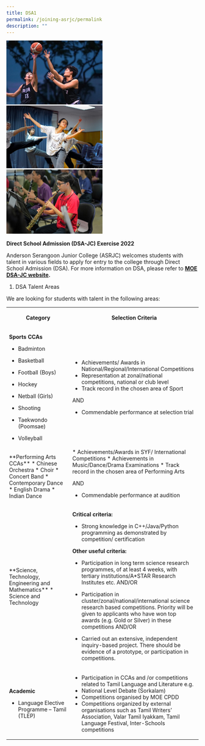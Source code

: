 ```yaml
---
title: DSA1
permalink: /joining-asrjc/permalink
description: ""
---
```

<img src="/images/Basketball-Boys-1024x676.jpg" 
     style="width:50%">
<img src="/images/Dance-1024x668.jpg" 
     style="width:50%">
<img src="/images/Symphonic-Band-1024x683.jpg" 
     style="width:50%">
		 
**Direct School Admission (DSA-JC) Exercise 2022**

Anderson Serangoon Junior College (ASRJC) welcomes students with talent in various fields to apply for entry to the college through Direct School Admission (DSA). For more information on DSA, please refer to **[MOE DSA-JC website](https://www.moe.gov.sg/post-secondary/admissions/dsa).**

1. DSA Talent Areas

We are looking for students with talent in the following areas:

<table>
  <tr>
    <th>
			
Category 
	 
<th>


Selection Criteria</th>
  </tr>
	
  <tr>
    <td>
			
**Sports CCAs**
*   Badminton
*   Basketball
*   Football (Boys)
*   Hockey
*   Netball (Girls)
*   Shooting
*   Taekwondo (Poomsae)
*   Volleyball</td>
    <td> 	
		
			
	* Achievements/ Awards in National/Regional/International  Competitions
	* Representation at zonal/national competitions, national or club level
	* Track record in the chosen area of Sport

AND

*   Commendable performance at selection trial</td>
  </tr>
  <tr>
    <td>			
**Performing Arts CCAs**
*   Chinese Orchestra
*   Choir
*   Concert Band
*   Contemporary Dance
*   English Drama
*   Indian Dance
</td>
    <td> 
*   Achievements/Awards in SYF/ International Competitions
*   Achievements in Music/Dance/Drama Examinations
*   Track record in the chosen area of Performing Arts

AND

*   Commendable performance at audition </td>
  </tr>
  <tr>
    <td>
**Science, Technology, Engineering and Mathematics**
* Science and Technology
		</td>
    <td>
			
**Critical criteria:**

*   Strong knowledge in C++/Java/Python programming as demonstrated by competition/ certification

**Other useful criteria:**

 *   Participation in long term science research programmes, of at least 4 weeks, with tertiary institutions/A\*STAR Research Institutes etc. AND/OR
			
*   Participation in cluster/zonal/national/international science research based competitions. Priority will be given to applicants who have won top awards (e.g. Gold or Silver) in these competitions AND/OR
			
*   Carried out an extensive, independent inquiry-based project. There should be evidence of a prototype, or participation in competitions.</td>
	
  </tr>
  <tr>
    <td>
			
**Academic**

* Language Elective Programme – Tamil (TLEP)
		</td>
    <td>

	 * Participation in CCAs and /or competitions related to Tamil Language and Literature e.g.
    *   National Level Debate (Sorkalam)
    *   Competitions organised by MOE CPDD
    *   Competitions organized by external organisations such as Tamil Writers’ Association, Valar Tamil Iyakkam, Tamil Language Festival, Inter-Schools  competitions</td>
</table>

</body>
</html>